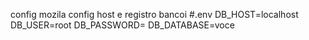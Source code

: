 config mozila
config host e registro
bancoi
#.env
DB_HOST=localhost
DB_USER=root
DB_PASSWORD=
DB_DATABASE=voce
